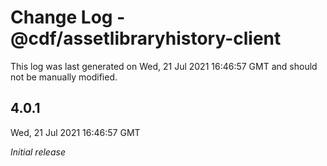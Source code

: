# Change Log - @cdf/assetlibraryhistory-client

This log was last generated on Wed, 21 Jul 2021 16:46:57 GMT and should not be manually modified.

## 4.0.1
Wed, 21 Jul 2021 16:46:57 GMT

_Initial release_

